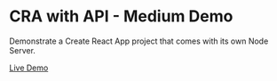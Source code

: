 # CRA with API - Medium Demo

Demonstrate a Create React App project that comes with its own Node Server.

[Live Demo](cra-with-api-khzsvbxkjo.now.sh)
